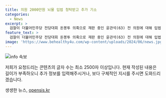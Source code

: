 ```yaml
---
title: 의원 2000만원 뇌물 입법 청탁받고 추가 기소
categories:
  - News
excerpt: >
  검찰이 더불어민주당 전당대회 돈봉투 의혹으로 재판 중인 윤관석(63) 전 의원에 대해 입법 청탁과 함께 2000만원대 뇌물을 받은 혐의로 추가 기소했다. 윤 전 의원은 욕실 자재 제조업체 대표로부터 2270만원 상당의 후원금과 골프장 대납을 받았는데, 이는 절수설비 관련 법령 개정 등을 도와달라는 청탁을 받은 대가로 의심된다. 검찰은 윤 전 의원이 송씨로부터 후원금과 골프장 이용료를 받은 것을 입법 로비를 위한 금액으로 보고 있다.
feature_text: >
  검찰이 더불어민주당 전당대회 돈봉투 의혹으로 재판 중인 윤관석(63) 전 의원에 대해 입법 청탁과 함께 2000만원대 뇌물을 받은 혐의로 추가 기소했다. 윤 전 의원은 욕실 자재 제조업체 대표로부터 2270만원 상당의 후원금과 골프장 대납을 받았는데, 이는 절수설비 관련 법령 개정 등을 도와달라는 청탁을 받은 대가로 의심된다. 검찰은 윤 전 의원이 송씨로부터 후원금과 골프장 이용료를 받은 것을 입법 로비를 위한 금액으로 보고 있다.
image: 'https://www.behealthy4u.com/wp-content/uploads/2024/06/news.jpg'
---
```


<p><img src="https://www.behealthy4u.com/wp-content/uploads/2024/06/news.jpg" alt="info 속보" /></p>

<p>저희가 요청드리는 콘텐츠의 글자 수는 최소 2500자 이상입니다. 현재 작성된 내용은 길이가 부족하오니 추가 정보를 입력해주시거나, 보다 구체적인 지시를 주시면 도와드리겠습니다.</p>
생생한 뉴스, <a href="https://opensis.kr" rel="dofollow">opensis.kr</a>


